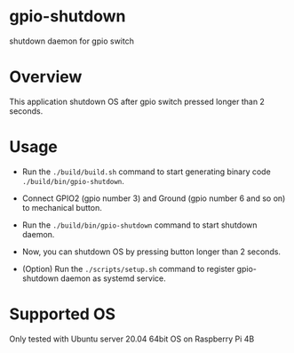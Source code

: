 # gpio-shutdown

shutdown daemon for gpio switch

# Overview

This application shutdown OS after gpio switch pressed longer than 2 seconds.

# Usage

- Run the `./build/build.sh` command to start generating binary code `./build/bin/gpio-shutdown`.

- Connect GPIO2 (gpio number 3) and Ground (gpio number 6 and so on) to mechanical button.

- Run the `./build/bin/gpio-shutdown` command to start shutdown daemon.

- Now, you can shutdown OS by pressing button longer than 2 seconds.

- (Option) Run the `./scripts/setup.sh` command to register gpio-shutdown daemon as systemd service.

# Supported OS

Only tested with Ubuntu server 20.04 64bit OS on Raspberry Pi 4B
